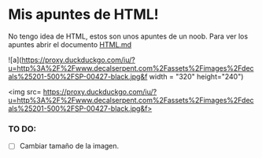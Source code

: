 # Mis apuntes de HTML!
No tengo idea de HTML, estos son unos apuntes de un noob.
Para ver los apuntes abrir el documento [HTML.md](https://github.com/patosaid/Apuntes_html_basico/blob/master/HTML.md)

![a](https://proxy.duckduckgo.com/iu/?u=http%3A%2F%2Fwww.decalserpent.com%2Fassets%2Fimages%2Fdecals%25201-500%2FSP-00427-black.jpg&f width = "320" height="240")

<img src= https://proxy.duckduckgo.com/iu/?u=http%3A%2F%2Fwww.decalserpent.com%2Fassets%2Fimages%2Fdecals%25201-500%2FSP-00427-black.jpg&f>

### TO DO: 
- [ ] Cambiar tamaño de la imagen.
